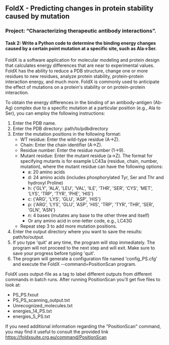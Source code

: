 ## FoldX - Predicting changes in protein stability caused by mutation 

### Project: “Characterizing therapeutic antibody interactions”.

#### Task 2: Write a Python code to determine the binding energy changes caused by a certain point mutation at a specific site, such as Ala->Ser. 

FoldX is a software application for molecular modeling and protein design that calculates energy differences that are near to experimental values. FoldX has the ability to reduce a PDB structure, change one or more residues to new residues, analyze protein stability, protein-protein interaction energy, and much more. FoldX is commonly used to anticipate the effect of mutations on a protein's stability or on protein-protein interaction.

To obtain the energy differences in the binding of an antibody-antigen (Ab-Ag) complex due to a specific mutation at a particular position (e.g., Ala to Ser), you can employ the following instructions:
1. Enter the PDB name.
2. Enter the PDB directory: path/to/pdbdirectory
3. Enter the mutation positions in the following format:
   - WT residue: Enter the wild-type residue (A->Z).
   - Chain: Enter the chain identifier (A->Z).
   - Residue number: Enter the residue number (1->9).
   - Mutant residue: Enter the mutant residue (a->Z).
     The format for specifying mutants is for example LC43a (residue, chain, number, mutation),
     where the mutant residue can have the following options:
     + a: 20 amino acids
     + d: 24 amino acids (includes phosphorylated Tyr, Ser and Thr and hydroxyl Proline)
     + h: {'GLY', 'ALA', 'LEU', 'VAL', 'ILE', 'THR', 'SER', 'CYS', 'MET', 'LYS', 'TRP', 'TYR', 'PHE', 'HIS'}
     + c: {'ARG', 'LYS', 'GLU', 'ASP', 'HIS'}
     + p: {'ARG', 'LYS', 'GLU', 'ASP', 'HIS', 'TRP', 'TYR', 'THR', 'SER', 'GLN', 'ASN'}
     + n: 4 bases (mutates any base to the other three and itself)
     + Or any amino acid in one-letter code, e.g., LC43G
   - Repeat step 3 to add more mutation positions.
4. Enter the output directory where you want to save the results: path/to/output.
5. If you type 'quit' at any time, the program will stop immediately.
   The program will not proceed to the next step and will exit.
   Make sure to save your progress before typing 'quit'.
6. The program will generate a configuration file named 'config_PS.cfg' and execute the FoldX --command=PositionScan program.

FoldX uses output-file as a tag to label different outputs from different commands in batch runs. After running PositionScan you'll get five files to look at:
- PS_PS.fxout
- PS_PS_scanning_output.txt
- Unrecognized_molecules.txt
- energies_14_PS.txt
- energies_5_PS.txt

If you need additional information regarding the "PositionScan" command, you may find it useful to consult the provided link
https://foldxsuite.crg.eu/command/PositionScan
